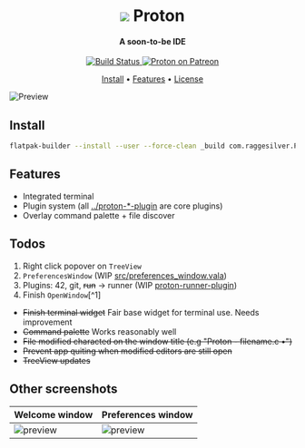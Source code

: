 <div align="center">
    <h1>
        <img src="https://gitlab.com/raggesilver-proton/proton/raw/master/data/icons/hicolor/scalable/apps/com.raggesilver.Proton.svg" /> Proton
    </h1>
    <h4>A soon-to-be IDE</h4>
    <p>
        <a href="https://gitlab.com/raggesilver-proton/proton/pipelines">
            <img src="https://gitlab.com/raggesilver-proton/proton/badges/master/pipeline.svg" alt="Build Status" />
        </a>
        <a href="https://www.patreon.com/raggesilver">
            <img src="https://img.shields.io/badge/patreon-donate-orange.svg?logo=patreon" alt="Proton on Patreon" />
        </a>
    </p>
    <p>
        <a href="#install">Install</a> •
        <a href="#features">Features</a> •
        <a href="https://gitlab.com/raggesilver-proton/proton/blob/master/COPYING">License</a>
    </p>
</div>

![Preview](https://imgur.com/efOlmZ5.png)

## Install
```bash
flatpak-builder --install --user --force-clean _build com.raggesilver.Proton.json
```

## Features
- Integrated terminal
- Plugin system (all [../proton-*-plugin](https://gitlab.com/raggesilver-proton/) are core plugins)
- Overlay command palette + file discover

## Todos
1. Right click popover on `TreeView`
3. `PreferencesWindow` (WIP [src/preferences_window.vala](https://gitlab.com/raggesilver-proton/proton/blob/master/src/preferences_window.vala))
4. Plugins: 42, git, ~~run~~ -> runner (WIP [proton-runner-plugin](https://gitlab.com/raggesilver-proton/proton-runner-plugin))
6. Finish `OpenWindow`[^1]

- ~~Finish terminal widget~~ Fair base widget for terminal use. Needs improvement
- ~~Command palette~~ Works reasonably well
- ~~File modified characted on the window title (e.g "Proton - filename.c •")~~
- ~~Prevent app quiting when modified editors are still open~~
- ~~TreeView updates~~

## Other screenshots

| Welcome window | Preferences window |
| --- | --- |
| ![preview](https://imgur.com/ezTDdnt.png) | ![preview](https://imgur.com/DOun2WI.png) |
